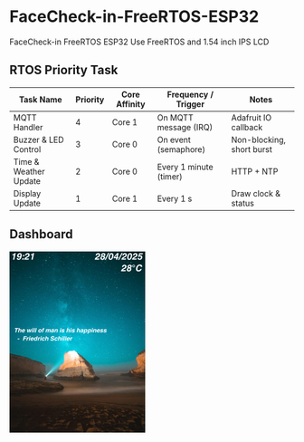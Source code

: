 # FaceCheck-in-FreeRTOS-ESP32
FaceCheck-in FreeRTOS ESP32 Use FreeRTOS and 1.54 inch IPS LCD

## RTOS Priority Task
| Task Name                 | Priority         | Core Affinity | Frequency / Trigger       | Notes                     |
|---------------------------|---------------------|---------------|--------------------------|---------------------------|
| MQTT Handler              | 4                 | Core 1        | On MQTT message (IRQ)    | Adafruit IO callback      |
| Buzzer & LED Control      | 3        | Core 0        | On event (semaphore)     | Non-blocking, short burst |
| Time & Weather Update     | 2               | Core 0        | Every 1 minute (timer)      | HTTP + NTP                |
| Display Update            | 1                | Core 1        | Every 1 s                   | Draw clock & status       |

## Dashboard
![Face Checkin Demo](face-checkin-2/240320%20(240%20x%20240%20px)%20(1).png)
